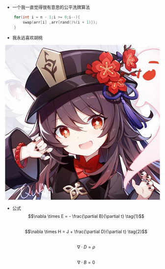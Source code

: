 - 一个我一直觉得很有意思的公平洗牌算法

```c++
    for(int i = n - 1;i >= 0;i--){
        swap(arr[i] ,arr[rand()%(i + 1)]);
    }
```

- 我永远喜欢胡桃  

![hutao](https://github.com/Melmaphother/OSH-2023-labs/blob/main/lab0/src/hutao.jpg)

- 公式  
$$\nabla \times E = - \frac{\partial B}{\partial t}  \tag{1}$$  
$$\nabla \times H = J + \frac{\partial D}{\partial t}   \tag{2}$$  
$$\nabla \cdot D = \rho  \tag{3}$$  
$$\nabla \cdot B = 0   \tag{4}$$

